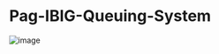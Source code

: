 # Pag-IBIG-Queuing-System
![image](https://github.com/kentrussel123/Pag-IBIG-Queuing-System/assets/109691713/e049dd0d-a452-482d-bb96-8f2c3c112058)
